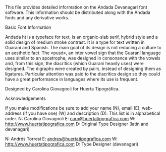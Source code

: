 This file provides detailed information on the Andada Devanagari font software.
This information should be distributed along with the Andada fonts and any derivative works.

Basic Font Information

Andada ht is a typeface for text, is an organic-slab serif, hybrid style and a solid design of medium stroke contrast. 
It is a type for text written in Guaraní and Spanish. The main goal of its design is not reducing a culture to an aesthetic fact. The «pusó», an inter vowel sign that the Guaraní language uses similar to an apostrophe, was designed in consonance with the vowels and, from this sign, the diacritics (which Guaraní heavily uses) were designed. The digraphs were created by pairs, instead of designing them as ligatures. Particular attention was paid to the diacritics design so they could have a great performance in languages where its use is frequent.

Designed by Carolina Giovagnoli for Huerta Tipográfica.

Acknowledgements

If you make modifications be sure to add your name (N), email (E), web-address (if you have one) (W) and description (D). This list is in alphabetical order.
N: Carolina Giovagnoli
E: caro@huertatipografica.com
W: http://www.huertatipografica.com
D: Original Type Designer (latin and devanagari)

N: Andrés Torresi
E: andres@huertatipografica.com
W: http://www.huertatipografica.com
D: Type Designer (devanagari)

